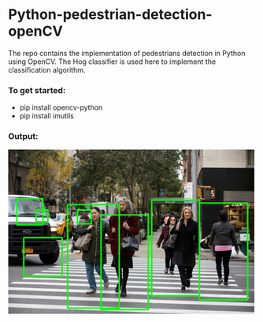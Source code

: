 # Python-pedestrian-detection-openCV
The repo contains the implementation of pedestrians detection in Python using OpenCV. The Hog classifier is used here to implement the classification algorithm.

### To get started:
- pip install opencv-python
- pip install imutils

### Output:

![Detected pedestrians](output.png "Detected pedestrians")
